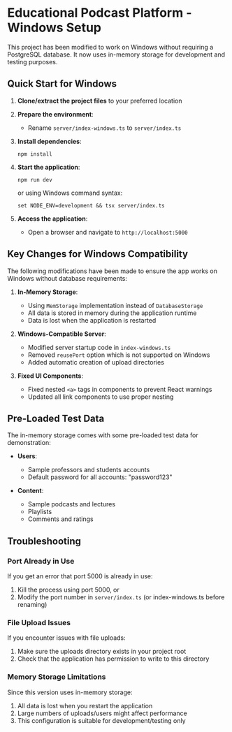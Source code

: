 # Educational Podcast Platform - Windows Setup 

This project has been modified to work on Windows without requiring a PostgreSQL database. It now uses in-memory storage for development and testing purposes.

## Quick Start for Windows

1. **Clone/extract the project files** to your preferred location

2. **Prepare the environment**:
   - Rename `server/index-windows.ts` to `server/index.ts`
   
3. **Install dependencies**:
   ```
   npm install
   ```

4. **Start the application**:
   ```
   npm run dev
   ```
   or using Windows command syntax:
   ```
   set NODE_ENV=development && tsx server/index.ts
   ```

5. **Access the application**:
   - Open a browser and navigate to `http://localhost:5000`

## Key Changes for Windows Compatibility

The following modifications have been made to ensure the app works on Windows without database requirements:

1. **In-Memory Storage**:
   - Using `MemStorage` implementation instead of `DatabaseStorage`
   - All data is stored in memory during the application runtime
   - Data is lost when the application is restarted

2. **Windows-Compatible Server**:
   - Modified server startup code in `index-windows.ts`
   - Removed `reusePort` option which is not supported on Windows
   - Added automatic creation of upload directories

3. **Fixed UI Components**:
   - Fixed nested `<a>` tags in components to prevent React warnings
   - Updated all link components to use proper nesting

## Pre-Loaded Test Data

The in-memory storage comes with some pre-loaded test data for demonstration:

- **Users**: 
  - Sample professors and students accounts
  - Default password for all accounts: "password123"

- **Content**: 
  - Sample podcasts and lectures
  - Playlists
  - Comments and ratings

## Troubleshooting

### Port Already in Use

If you get an error that port 5000 is already in use:
1. Kill the process using port 5000, or
2. Modify the port number in `server/index.ts` (or index-windows.ts before renaming)

### File Upload Issues

If you encounter issues with file uploads:
1. Make sure the uploads directory exists in your project root
2. Check that the application has permission to write to this directory

### Memory Storage Limitations

Since this version uses in-memory storage:
1. All data is lost when you restart the application
2. Large numbers of uploads/users might affect performance
3. This configuration is suitable for development/testing only